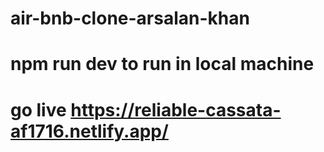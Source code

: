 # air-bnb-clone-arsalan-khan
# npm run dev to run in local machine
# go live https://reliable-cassata-af1716.netlify.app/
